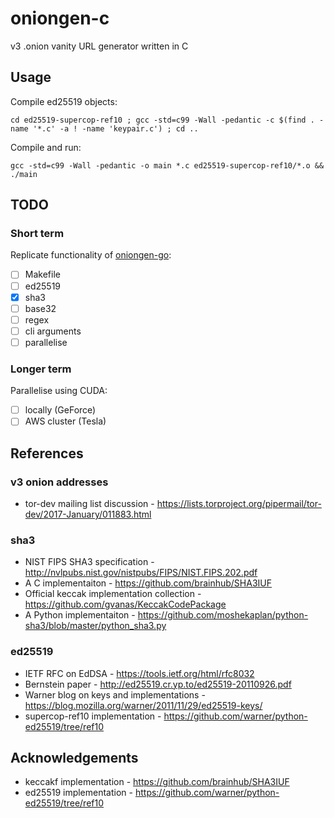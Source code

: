 # oniongen-c

v3 .onion vanity URL generator written in C

## Usage

Compile ed25519 objects:
```
cd ed25519-supercop-ref10 ; gcc -std=c99 -Wall -pedantic -c $(find . -name '*.c' -a ! -name 'keypair.c') ; cd ..
```

Compile and run:
```
gcc -std=c99 -Wall -pedantic -o main *.c ed25519-supercop-ref10/*.o && ./main
```

## TODO

### Short term

Replicate functionality of [oniongen-go](https://github.com/rdkr/oniongen-go):

- [ ] Makefile
- [ ] ed25519
- [x] sha3
- [ ] base32
- [ ] regex
- [ ] cli arguments
- [ ] parallelise

### Longer term

Parallelise using CUDA:

- [ ] locally (GeForce)
- [ ] AWS cluster (Tesla)

## References

### v3 onion addresses

* tor-dev mailing list discussion - https://lists.torproject.org/pipermail/tor-dev/2017-January/011883.html

### sha3

* NIST FIPS SHA3 specification - http://nvlpubs.nist.gov/nistpubs/FIPS/NIST.FIPS.202.pdf
* A C implementaiton - https://github.com/brainhub/SHA3IUF
* Official keccak implementation collection - https://github.com/gvanas/KeccakCodePackage
* A Python implementaiton - https://github.com/moshekaplan/python-sha3/blob/master/python_sha3.py


### ed25519

* IETF RFC on EdDSA - https://tools.ietf.org/html/rfc8032
* Bernstein paper - http://ed25519.cr.yp.to/ed25519-20110926.pdf
* Warner blog on keys and implementations - https://blog.mozilla.org/warner/2011/11/29/ed25519-keys/
* supercop-ref10 implementation - https://github.com/warner/python-ed25519/tree/ref10

## Acknowledgements

* keccakf implementation - https://github.com/brainhub/SHA3IUF
* ed25519 implementation - https://github.com/warner/python-ed25519/tree/ref10
